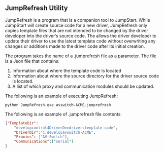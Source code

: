 
## JumpRefresh Utility

JumpRefresh is a program that is a companion tool to JumpStart. While JumpStart will create source code for a new driver, JumpRefresh only copies template files that are not intended to be changed by the driver developer into the driver’s source code. The allows the driver developer to update their driver to use the latest template code without overwriting any changes or additions made to the driver code after its initial creation.

The program takes the name of a .jumprefresh file as a parameter. The file is a Json file that contains:

1. Information about where the template code is located 
2. Information about where the source directory for the driver source code is located. 
3. A list of which proxy and communication modules should be updated.

The following is an example of executing JumpRefresh:

`python JumpRefresh.exe avswitch-ACME.jumprefresh`

The following is an example of .jumprefresh file contents:

```json
{"TemplateDir": 
	"developcontrol4DriverDevdriverstemplate-code",
	"DriverDir":"C:developavswitch-ACME", 
	"Proxies": ["AV Switch"],
	"Communications":["serial"]
}
```
